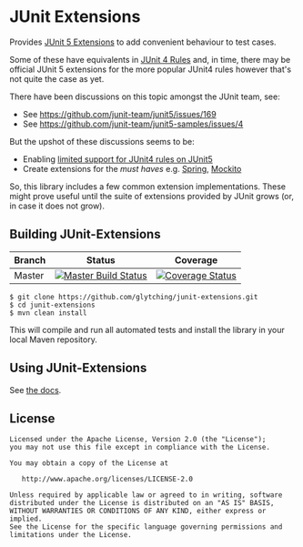 JUnit Extensions
====

Provides [JUnit 5 Extensions](http://junit.org/junit5/docs/current/user-guide/#extensions) to add convenient behaviour to test cases.

Some of these have equivalents in [JUnit 4 Rules](https://github.com/junit-team/junit4/wiki/Rules) and, in time, there may be official JUnit 5 extensions for the more popular JUnit4 rules however that's not quite the case as yet.

There have been discussions on this topic amongst the JUnit team, see:

- See https://github.com/junit-team/junit5/issues/169
- See https://github.com/junit-team/junit5-samples/issues/4

But the upshot of these discussions seems to be:

- Enabling [limited support for JUnit4 rules on JUnit5](http://junit.org/junit5/docs/snapshot/user-guide/#migrating-from-junit4-rule-support)
- Create extensions for the _must haves_ e.g. [Spring](https://github.com/sbrannen/spring-test-junit5), [Mockito](https://github.com/junit-team/junit5-samples/blob/master/junit5-mockito-extension/src/main/java/com/example/mockito/MockitoExtension.java)

So, this library includes a few common extension implementations. These might prove useful until the suite of extensions provided by JUnit grows (or, in case it does not grow).

Building JUnit-Extensions
-------

| Branch  | Status | Coverage |
| --------| ------ | -------- |
| Master  | [![Master Build Status](https://travis-ci.org/glytching/junit-extensions.svg?branch=master)](https://travis-ci.org/glytching/junit-extensions) | [![Coverage Status](https://coveralls.io/repos/github/glytching/junit-extensions/badge.svg?branch=master)](https://coveralls.io/github/glytching/junit-extensions?branch=master) |

```
$ git clone https://github.com/glytching/junit-extensions.git
$ cd junit-extensions
$ mvn clean install
```

This will compile and run all automated tests and install the library in your local Maven repository. 

Using JUnit-Extensions
-------

See [the docs](https://glytching.github.io/junit-extensions/).

License
-------

    Licensed under the Apache License, Version 2.0 (the "License");
    you may not use this file except in compliance with the License.
    
    You may obtain a copy of the License at

       http://www.apache.org/licenses/LICENSE-2.0

    Unless required by applicable law or agreed to in writing, software
    distributed under the License is distributed on an "AS IS" BASIS,
    WITHOUT WARRANTIES OR CONDITIONS OF ANY KIND, either express or implied.
    See the License for the specific language governing permissions and
    limitations under the License.